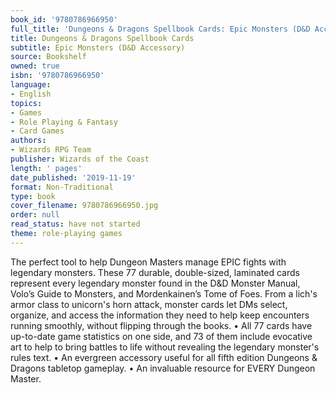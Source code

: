 ```yaml
---
book_id: '9780786966950'
full_title: 'Dungeons & Dragons Spellbook Cards: Epic Monsters (D&D Accessory)'
title: Dungeons & Dragons Spellbook Cards
subtitle: Epic Monsters (D&D Accessory)
source: Bookshelf
owned: true
isbn: '9780786966950'
language:
- English
topics:
- Games
- Role Playing & Fantasy
- Card Games
authors:
- Wizards RPG Team
publisher: Wizards of the Coast
length: ' pages'
date_published: '2019-11-19'
format: Non-Traditional
type: book
cover_filename: 9780786966950.jpg
order: null
read_status: have not started
theme: role-playing games
---
```

The perfect tool to help Dungeon Masters manage EPIC fights with legendary monsters.
These 77 durable, double-sized, laminated cards represent every legendary monster found in the D&D Monster Manual, Volo’s Guide to Monsters, and Mordenkainen’s Tome of Foes. From a lich's armor class to unicorn's horn attack, monster cards let DMs select, organize, and access the information they need to help keep encounters running smoothly, without flipping through the books.
• All 77 cards have up-to-date game statistics on one side, and 73 of them include evocative art to help to bring battles to life without revealing the legendary monster's rules text.
• An evergreen accessory useful for all fifth edition Dungeons & Dragons tabletop gameplay.
• An invaluable resource for EVERY Dungeon Master.
